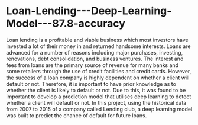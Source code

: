 # Loan-Lending---Deep-Learning-Model---87.8-accuracy
Loan lending is a profitable and viable business which most investors have invested a lot of their money in and returned handsome interests. Loans are advanced for a number of reasons including major purchases, investing, renovations, debt consolidation, and business ventures. The interest and fees from loans are the primary source of revenue for many banks and some retailers through the use of credit facilities and credit cards. However, the success of a loan company is highly dependent on whether a client will default or not. Therefore, it is important to have prior knowledge as to whether the client is likely to default or not. Due to this, it was found to be important to develop a prediction model that utilises deep learning to detect whether a client will default or not. In this project, using the historical data from 2007 to 2015 of a company called Lending club, a deep learning model was built to predict the chance of default for future loans.
